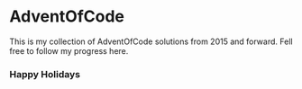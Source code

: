 # AdventOfCode

This is my collection of AdventOfCode solutions from 2015 and forward. 
Fell free to follow my progress here.

### Happy Holidays
